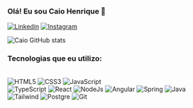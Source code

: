### Olá! Eu sou Caio Henrique 👋

[![Linkedin](https://img.shields.io/badge/LinkedIn-0077B5?style=for-the-badge&logo=linkedin&logoColor=white)](https://www.linkedin.com/in/caiohenriquedeev/)
[![Instagram](https://img.shields.io/badge/Instagram-E4405F?style=for-the-badge&logo=instagram&logoColor=white)](https://www.instagram.com/caiohbda_/)

![Caio GitHub stats](https://github-readme-stats.vercel.app/api?username=caiohbda&show_icons=true&theme=dracula)

### Tecnologias que eu utilizo:

<div style="display: inline_block"><br/>
 <img alt="HTML5" src="https://img.shields.io/badge/HTML5-E34F26?style=for-the-badge&logo=html5&logoColor=white">
 <img alt="CSS3" src="https://img.shields.io/badge/CSS3-1572B6?style=for-the-badge&logo=css3&logoColor=white">
 <img alt="JavaScript" src="https://img.shields.io/badge/JavaScript-323330?style=for-the-badge&logo=javascript&logoColor=F7DF1E">
 <div>
  <img alt="TypeScript" src="https://img.shields.io/badge/TypeScript-007ACC?style=for-the-badge&logo=typescript&logoColor=white">
 <img alt="React" src="https://img.shields.io/badge/React-20232A?style=for-the-badge&logo=react&logoColor=61DAFB">
 <img alt="NodeJs" src="https://img.shields.io/badge/Node.js-43853D?style=for-the-badge&logo=node.js&logoColor=white">
 <img alt="Angular" src="https://img.shields.io/badge/-Angular-DD0031?style=flat-square&logo=angular&logoColor=white">
  <img alt="Spring" src="[https://img.shields.io/badge/-Angular-DD0031?style=flat-square&logo=angular&logoColor=white](https://img.shields.io/badge/SpringBoot-6DB33F?style=flat-square&logo=Spring&logoColor=white)">
  <img alt="Java" src="https://img.shields.io/badge/Java-ED8B00?style=for-the-badge&logo=openjdk&logoColor=white">
 </div>
 <div>
 <img alt="Tailwind" src="https://img.shields.io/badge/Tailwind_CSS-38B2AC?style=for-the-badge&logo=tailwind-css&logoColor=black">
 <img alt="Postgre" src="https://img.shields.io/badge/PostgreSQL-316192?style=for-the-badge&logo=postgresql&logoColor=white">
 <img alt="Git" src="https://img.shields.io/badge/GIT-E44C30?style=for-the-badge&logo=git&logoColor=white">
 </div>
</div>


